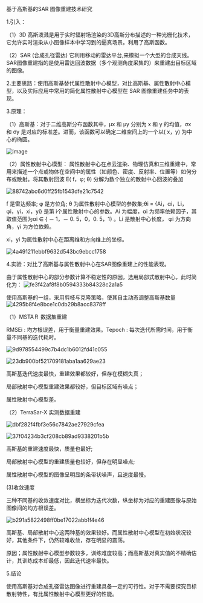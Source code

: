 
基于高斯基的SAR 图像重建技术研究

1.引入：

（1）3D 高斯泼溅是用于实时辐射场渲染的3D高斯分布描述的一种光栅化技术，它允许实时渲染从小图像样本中学习到的逼真场景。利用了高斯函数。

（2）SAR (合成孔径雷达) 它利用移动的雷达平台,来模拟一个大型的合成天线。SAR图像重建指的是使用雷达回波数据（多个观测角度采集的）来重建出目标区域的图像。

2.主要思路：使用高斯基替代属性散射中心模型，对比高斯基、属性散射中心模型，以及实际应用中常用的简化属性散射中心模型在 SAR 图像重建任务中的表现。

3.原理：

（1）高斯基：对于二维高斯分布函数其中，μx 和 μy 分别为 x 和 y 的均值，σx 和 σy 是对应的标准差。进而，该函数可以确定二维空间上的一个以( x，y) 为中心的椭圆。

![image](https://github.com/user-attachments/assets/40a372c4-bf61-4c61-a4c6-e81787a66fb1)

（2）属性散射中心模型：
属性散射中心在点云渲染、物理仿真和三维重建中，常用来描述一个点或物体在空间中的属性（如颜色、密度、反射率、位置等）如何分布或散射。将其散射回波 E( f，φ; θ) 分解为数个独立的散射中心回波的叠加

![88742abc6d0ff25fb1543dfe21c7542](https://github.com/user-attachments/assets/342eeeb8-a0b1-4652-a08b-cf6939e4ddb1)

f 是雷达频率; φ 是方位角; θ 为属性散射中心模型的参数集;θi =  {Ai，αi，Li，φi，γi，xi，yi} 是第 i个属性散射中心的参数。Ai 为幅度，αi 为频率依赖因子，其取值范围为αi ∈ { － 1，－ 0. 5，0，0. 5，1} 。Li 是散射中心长度，
φi 为方向角，γi 为方位依赖。

xi，yi 为属性散射中心在距离维和方向维上的坐标。

![4a491211ebbf9632d543bc9ebcc1758](https://github.com/user-attachments/assets/9f7eedc7-30ea-468c-bd94-ee05c3625eaa)


4.实验：对比了高斯基与属性散射中心在SAR图像重建上的性能表现。

由于属性散射中心的部分参数计算不稳定性的原因，选用局部式散射中心，此时简化为：
![fe3f42af8f8b0594333b84328c2a1a5](https://github.com/user-attachments/assets/7e187a7b-0f2c-4364-830b-531ed9f124fa)

使用高斯基的一组，采用剪枝与克隆策略，使其自主动态调整高斯基数量
![4295b8f4e8bce1c0db29b8acc8378ff](https://github.com/user-attachments/assets/b495cad9-8b9d-4aea-acc8-db203a980734)

（1）MSTAＲ 数据集重建

RMSEi : 均方根误差，用于衡量重建效果。Tepoch : 每次迭代所需时间，用于衡量不同基的迭代耗时。

![9d978554499c7b4dc1b6012fd41c055](https://github.com/user-attachments/assets/838fd0a3-3165-4a43-a849-94141c139da3)

![23db900bf521709181aba1aa629ae23](https://github.com/user-attachments/assets/1c189451-e759-4140-be7f-65bed6a4858c)

高斯基迭代速度最快，重建效果都较好，但存在模糊失真；

局部散射中心模型重建效果都较好，但目标区域有噪点；

属性散射中心模型差。

（2）TerraSar-X 实测数据重建

![dbf282f4fbf3e56c7842ae27929cfea](https://github.com/user-attachments/assets/942483be-4fe6-4d10-8ad2-b28907321f28)

![37f04234b3cf208cb89ad9338201b5b](https://github.com/user-attachments/assets/a0ab1f47-48d7-4e34-92a8-7449ef3fb040)

高斯基的重建速度最快，质量也最好; 

局部散射中心模型的重建质量也较好，但存在明显噪点; 

属性散射中心模型的图像呈明显的条带状噪声，且速度最慢。


(3)收敛速度

三种不同基的收敛速度对比，横坐标为迭代次数，纵坐标为对应的重建图像与原始图像间的均方根误差。

![b291a5822498ff0be17022abb1f4e46](https://github.com/user-attachments/assets/d00e6d4a-42d6-4894-83ca-46c2d14545ba)

高斯基、局部散射中心这两种基的效果较好。而属性散射中心模型在初始状况较好，其他条件下，仍然较难收敛，存在明显的震荡。

原因；属性散射中心模型参数较多，训练难度较高；而高斯基对真实值的不精确估计，其训练成本却最低，因此迭代速率最快。


5.结论

使用高斯基对合成孔径雷达图像进行重建具备一定的可行性。对于不需要探究目标散射特性，有比属性散射中心模型更好的性能。
